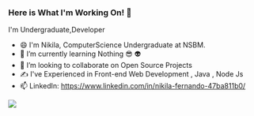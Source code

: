 ### Here is What I'm Working On! 👋



I'm Undergraduate,Developer 

- 😄 I'm Nikila, ComputerScience Undergraduate at NSBM.
- 🌱 I’m currently learning  Nothing 😎 👽 
- 👯 I’m looking to collaborate on  Open Source Projects
- ✍️ I've Experienced in Front-end Web Development , Java , Node Js
- 📫 LinkedIn: https://www.linkedin.com/in/nikila-fernando-47ba811b0/

<img src ="https://github-readme-stats.vercel.app/api?username=Nikila99gimhan&&show_icons=true&title_color=ffffff&icon_color=bb2acf&text_color=daf7dc&bg_color=151515">


